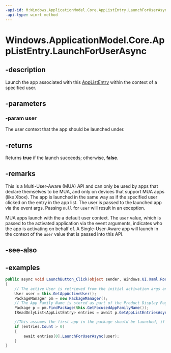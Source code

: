 ```yaml
---
-api-id: M:Windows.ApplicationModel.Core.AppListEntry.LaunchForUserAsync(Windows.System.User)
-api-type: winrt method
---
```


<!-- Method syntax.
public IAsyncOperation<bool> AppListEntry.LaunchForUserAsync(User user)
-->

# Windows.ApplicationModel.Core.AppListEntry.LaunchForUserAsync

## -description
Launch the app associated with this [AppListEntry](applistentry.md) within the context of a specified user.

## -parameters
### -param user
The user context that the app should be launched under.

## -returns
Returns **true** if the launch succeeds; otherwise, **false**.

## -remarks
This is a Multi-User-Aware (MUA) API and can only be used by apps that declare themselves to be MUA, and only on devices that support MUA apps (like Xbox).
The app is launched in the same way as if the specified user clicked on the entry in the app list. The user is passed to the launched app via the event args. Passing `null` for `user` will result in an exception.

MUA apps launch with the a default user context. The `user` value, which is passed to the activated application via the event arguments, indicates who the app is activating on behalf of. A Single-User-Aware app will launch in the context of the `user` value that is passed into this API.

## -see-also

## -examples
```csharp
public async void LaunchButton_Click(object sender, Windows.UI.Xaml.RoutedEventArgs e)
{
    // The active User is retrieved from the initial activation args and validated against list of active users
    User user = this.GetAppActiveUser();
    PackageManager pm = new PackageManager();
    // The App Family Name is stored as part of the Product Display Page
    Package p = pm.FindPackage(this.GetFocusedAppFamilyName());
    IReadOnlyList<AppListEntry> entries = await p.GetAppListEntriesAsync();

    //This assumes the first app in the package should be launched, if there is one in the package
    if (entries.Count > 0)
    {
        await entries[0].LaunchForUserAsync(user);
    }
}
```
